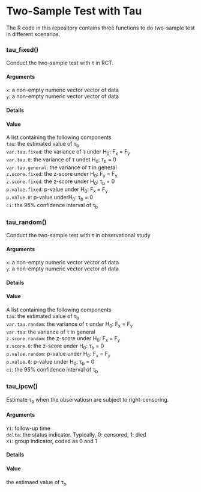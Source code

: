 # Two-Sample Test with Tau

The R code in this repository contains three functions to do two-sample test in different scenarios. 

### tau_fixed()
Conduct the two-sample test with &tau; in RCT. <br>

#### Arguments
`x`: a non-empty numeric vector vector of data <br>
`y`: a non-empty numeric vector vector of data <br>

#### Details

#### Value
A list containing the following components <br>
`tau`: the estimated value of &tau;<sub>b</sub> <br>
`var.tau.fixed`: the variance of &tau; under H<sub>0</sub>: F<sub>x</sub> = F<sub>y</sub> <br>
`var.tau.0`: the variance of &tau; undet H<sub>0</sub>: &tau;<sub>b</sub> = 0 <br>
`var.tau.general`: the variance of &tau; in general <br>
`z.score.fixed`: the z-score under H<sub>0</sub>: F<sub>x</sub> = F<sub>y</sub> <br>
`z.score.fixed`: the z-score under H<sub>0</sub>: &tau;<sub>b</sub> = 0 <br>
`p.value.fixed`: p-value under H<sub>0</sub>: F<sub>x</sub> = F<sub>y</sub> <br>
`p.value.0`: p-value underH<sub>0</sub>: &tau;<sub>b</sub> = 0 <br>
`ci`: the 95% confidence interval of &tau;<sub>b</sub> <br>

### tau_random()
Conduct the two-sample test with &tau; in observational study <br>

#### Arguments
`x`: a non-empty numeric vector vector of data <br>
`y`: a non-empty numeric vector vector of data <br>

#### Details

#### Value
A list containing the following components <br>
`tau`: the estimated value of &tau;<sub>b</sub> <br>
`var.tau.random`: the variance of &tau; under H<sub>0</sub>: F<sub>x</sub> = F<sub>y</sub> <br>
`var.tau`: the variance of &tau; in general <br>
`z.score.random`: the z-score under H<sub>0</sub>: F<sub>x</sub> = F<sub>y</sub> <br>
`z.score.0`: the z-score under H<sub>0</sub>: &tau;<sub>b</sub> = 0 <br>
`p.value.random`: p-value under H<sub>0</sub>: F<sub>x</sub> = F<sub>y</sub> <br>
`p.value.0`: p-value under H<sub>0</sub>: &tau;<sub>b</sub> = 0 <br>
`ci`: the 95% confidence interval of &tau;<sub>b</sub> <br>

### tau_ipcw()
Estimate &tau;<sub>b</sub> when the observatiosn are subject to right-censoring. <br>

#### Arguments
`Y1`: follow-up time <br>
`delta`: the status indicator. Typically, 0: censored, 1: died <br>
`X1`: group indicator, coded as 0 and 1 <br>

#### Details

#### Value
the estimaed value of &tau;<sub>b</sub> <br>
